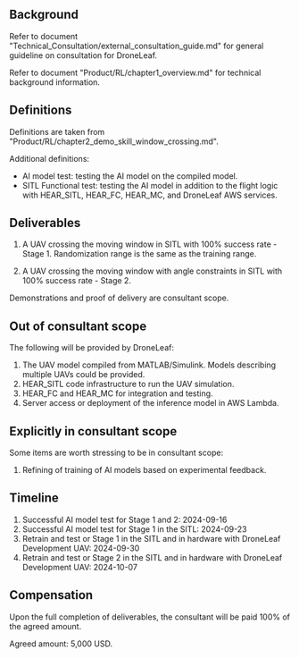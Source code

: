 ## Background

Refer to document "Technical_Consultation/external_consultation_guide.md" for general guideline on consultation for DroneLeaf.

Refer to document "Product/RL/chapter1_overview.md" for technical background information.

## Definitions

Definitions are taken from "Product/RL/chapter2_demo_skill_window_crossing.md".

Additional definitions:

- AI model test: testing the AI model on the compiled model.
- SITL Functional test: testing the AI model in addition to the flight logic with HEAR_SITL, HEAR_FC, HEAR_MC, and DroneLeaf AWS services.

## Deliverables

1) A UAV crossing the moving window in SITL with 100% success rate - Stage 1. Randomization range is the same as the training range. 

2) A UAV crossing the moving window with angle constraints in SITL with 100% success rate - Stage 2.

Demonstrations and proof of delivery are consultant scope.

## Out of consultant scope
The following will be provided by DroneLeaf:

1) The UAV model compiled from MATLAB/Simulink. Models describing multiple UAVs could be provided.
2) HEAR_SITL code infrastructure to run the UAV simulation.
3) HEAR_FC and HEAR_MC for integration and testing.
4) Server access or deployment of the inference model in AWS Lambda.

## Explicitly in consultant scope
Some items are worth stressing to be in consultant scope:

1) Refining of training of AI models based on experimental feedback.

## Timeline

1) Successful AI model test for Stage 1 and 2: 2024-09-16
2) Successful AI model test for Stage 1 in the SITL: 2024-09-23
3) Retrain and test or Stage 1 in the SITL and in hardware with DroneLeaf Development UAV: 2024-09-30
4) Retrain and test or Stage 2 in the SITL and in hardware with DroneLeaf Development UAV: 2024-10-07

## Compensation

Upon the full completion of deliverables, the consultant will be paid 100% of the agreed amount.

Agreed amount: 5,000 USD.